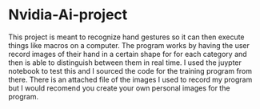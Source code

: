 # Nvidia-Ai-project


This project is meant to recognize hand gestures so it can then execute things like macros on a computer. The program works by having the user record images of their hand
in a certain shape for for each category and then is able to distinguish between them in real time. I used the juypter notebook to test this and I sourced the code for 
the training program from there. There is an attached file of the images I used to record my program but I would recomend you create your own personal images for the program.
